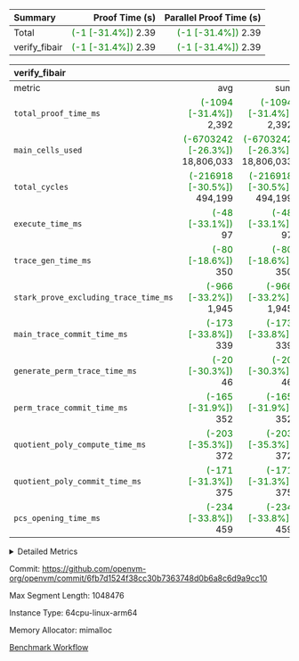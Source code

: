 | Summary | Proof Time (s) | Parallel Proof Time (s) |
|:---|---:|---:|
| Total | <span style='color: green'>(-1 [-31.4%])</span> 2.39 | <span style='color: green'>(-1 [-31.4%])</span> 2.39 |
| verify_fibair | <span style='color: green'>(-1 [-31.4%])</span> 2.39 | <span style='color: green'>(-1 [-31.4%])</span> 2.39 |


| verify_fibair |||||
|:---|---:|---:|---:|---:|
|metric|avg|sum|max|min|
| `total_proof_time_ms ` | <span style='color: green'>(-1094 [-31.4%])</span> 2,392 | <span style='color: green'>(-1094 [-31.4%])</span> 2,392 | <span style='color: green'>(-1094 [-31.4%])</span> 2,392 | <span style='color: green'>(-1094 [-31.4%])</span> 2,392 |
| `main_cells_used     ` | <span style='color: green'>(-6703242 [-26.3%])</span> 18,806,033 | <span style='color: green'>(-6703242 [-26.3%])</span> 18,806,033 | <span style='color: green'>(-6703242 [-26.3%])</span> 18,806,033 | <span style='color: green'>(-6703242 [-26.3%])</span> 18,806,033 |
| `total_cycles        ` | <span style='color: green'>(-216918 [-30.5%])</span> 494,199 | <span style='color: green'>(-216918 [-30.5%])</span> 494,199 | <span style='color: green'>(-216918 [-30.5%])</span> 494,199 | <span style='color: green'>(-216918 [-30.5%])</span> 494,199 |
| `execute_time_ms     ` | <span style='color: green'>(-48 [-33.1%])</span> 97 | <span style='color: green'>(-48 [-33.1%])</span> 97 | <span style='color: green'>(-48 [-33.1%])</span> 97 | <span style='color: green'>(-48 [-33.1%])</span> 97 |
| `trace_gen_time_ms   ` | <span style='color: green'>(-80 [-18.6%])</span> 350 | <span style='color: green'>(-80 [-18.6%])</span> 350 | <span style='color: green'>(-80 [-18.6%])</span> 350 | <span style='color: green'>(-80 [-18.6%])</span> 350 |
| `stark_prove_excluding_trace_time_ms` | <span style='color: green'>(-966 [-33.2%])</span> 1,945 | <span style='color: green'>(-966 [-33.2%])</span> 1,945 | <span style='color: green'>(-966 [-33.2%])</span> 1,945 | <span style='color: green'>(-966 [-33.2%])</span> 1,945 |
| `main_trace_commit_time_ms` | <span style='color: green'>(-173 [-33.8%])</span> 339 | <span style='color: green'>(-173 [-33.8%])</span> 339 | <span style='color: green'>(-173 [-33.8%])</span> 339 | <span style='color: green'>(-173 [-33.8%])</span> 339 |
| `generate_perm_trace_time_ms` | <span style='color: green'>(-20 [-30.3%])</span> 46 | <span style='color: green'>(-20 [-30.3%])</span> 46 | <span style='color: green'>(-20 [-30.3%])</span> 46 | <span style='color: green'>(-20 [-30.3%])</span> 46 |
| `perm_trace_commit_time_ms` | <span style='color: green'>(-165 [-31.9%])</span> 352 | <span style='color: green'>(-165 [-31.9%])</span> 352 | <span style='color: green'>(-165 [-31.9%])</span> 352 | <span style='color: green'>(-165 [-31.9%])</span> 352 |
| `quotient_poly_compute_time_ms` | <span style='color: green'>(-203 [-35.3%])</span> 372 | <span style='color: green'>(-203 [-35.3%])</span> 372 | <span style='color: green'>(-203 [-35.3%])</span> 372 | <span style='color: green'>(-203 [-35.3%])</span> 372 |
| `quotient_poly_commit_time_ms` | <span style='color: green'>(-171 [-31.3%])</span> 375 | <span style='color: green'>(-171 [-31.3%])</span> 375 | <span style='color: green'>(-171 [-31.3%])</span> 375 | <span style='color: green'>(-171 [-31.3%])</span> 375 |
| `pcs_opening_time_ms ` | <span style='color: green'>(-234 [-33.8%])</span> 459 | <span style='color: green'>(-234 [-33.8%])</span> 459 | <span style='color: green'>(-234 [-33.8%])</span> 459 | <span style='color: green'>(-234 [-33.8%])</span> 459 |



<details>
<summary>Detailed Metrics</summary>

|  | verify_program_compile_ms | total_cells | stark_prove_excluding_trace_time_ms | quotient_poly_compute_time_ms | quotient_poly_commit_time_ms | perm_trace_commit_time_ms | pcs_opening_time_ms | main_trace_commit_time_ms |
| --- | --- | --- | --- | --- | --- | --- | --- |
|  | 3 | 65,536 | 66 | 3 | 13 | 0 | 32 | 17 | 

| air_name | rows | quotient_deg | main_cols | interactions | constraints | cells |
| --- | --- | --- | --- | --- | --- | --- |
| AccessAdapterAir<2> |  | 4 |  | 5 | 12 |  | 
| AccessAdapterAir<4> |  | 4 |  | 5 | 12 |  | 
| AccessAdapterAir<8> |  | 4 |  | 5 | 12 |  | 
| FibonacciAir | 32,768 | 1 | 2 |  | 5 | 65,536 | 
| FriReducedOpeningAir |  | 4 |  | 35 | 59 |  | 
| NativePoseidon2Air<BabyBearParameters>, 1> |  | 4 |  | 31 | 302 |  | 
| PhantomAir |  | 4 |  | 3 | 4 |  | 
| ProgramAir |  | 1 |  | 1 | 4 |  | 
| VariableRangeCheckerAir |  | 1 |  | 1 | 4 |  | 
| VerifyBatchAir<BabyBearParameters>, 1> |  | 4 |  | 145 | 566 |  | 
| VmAirWrapper<BranchNativeAdapterAir, BranchEqualCoreAir<1> |  | 2 |  | 11 | 23 |  | 
| VmAirWrapper<JalNativeAdapterAir, JalCoreAir> |  | 4 |  | 7 | 6 |  | 
| VmAirWrapper<NativeAdapterAir<2, 0>, PublicValuesCoreAir> |  | 4 |  | 11 | 22 |  | 
| VmAirWrapper<NativeAdapterAir<2, 1>, FieldArithmeticCoreAir> |  | 4 |  | 15 | 23 |  | 
| VmAirWrapper<NativeLoadStoreAdapterAir<1>, NativeLoadStoreCoreAir<1> |  | 4 |  | 15 | 20 |  | 
| VmAirWrapper<NativeLoadStoreAdapterAir<4>, NativeLoadStoreCoreAir<4> |  | 4 |  | 15 | 20 |  | 
| VmAirWrapper<NativeVectorizedAdapterAir<4>, FieldExtensionCoreAir> |  | 4 |  | 15 | 23 |  | 
| VmConnectorAir |  | 4 |  | 3 | 8 |  | 
| VolatileBoundaryAir |  | 4 |  | 4 | 16 |  | 

| group | trace_gen_time_ms | total_proof_time_ms | total_cycles | total_cells | stark_prove_excluding_trace_time_ms | quotient_poly_compute_time_ms | quotient_poly_commit_time_ms | perm_trace_commit_time_ms | pcs_opening_time_ms | main_trace_commit_time_ms | main_cells_used | generate_perm_trace_time_ms | execute_time_ms |
| --- | --- | --- | --- | --- | --- | --- | --- | --- | --- | --- | --- | --- | --- |
| verify_fibair | 350 | 2,392 | 494,199 | 49,191,064 | 1,945 | 372 | 375 | 352 | 459 | 339 | 18,806,033 | 46 | 97 | 

| group | air_name | rows | prep_cols | perm_cols | main_cols | cells |
| --- | --- | --- | --- | --- | --- | --- |
| verify_fibair | AccessAdapterAir<2> | 65,536 |  | 16 | 11 | 1,769,472 | 
| verify_fibair | AccessAdapterAir<4> | 32,768 |  | 16 | 13 | 950,272 | 
| verify_fibair | AccessAdapterAir<8> | 128 |  | 16 | 17 | 4,224 | 
| verify_fibair | FriReducedOpeningAir | 512 |  | 76 | 64 | 71,680 | 
| verify_fibair | NativePoseidon2Air<BabyBearParameters>, 1> | 32 |  | 36 | 348 | 12,288 | 
| verify_fibair | PhantomAir | 16,384 |  | 8 | 6 | 229,376 | 
| verify_fibair | ProgramAir | 8,192 |  | 8 | 10 | 147,456 | 
| verify_fibair | VariableRangeCheckerAir | 262,144 | 2 | 8 | 1 | 2,359,296 | 
| verify_fibair | VerifyBatchAir<BabyBearParameters>, 1> | 16,384 |  | 296 | 398 | 11,370,496 | 
| verify_fibair | VmAirWrapper<BranchNativeAdapterAir, BranchEqualCoreAir<1> | 131,072 |  | 28 | 23 | 6,684,672 | 
| verify_fibair | VmAirWrapper<JalNativeAdapterAir, JalCoreAir> | 16,384 |  | 12 | 10 | 360,448 | 
| verify_fibair | VmAirWrapper<NativeAdapterAir<2, 1>, FieldArithmeticCoreAir> | 262,144 |  | 20 | 30 | 13,107,200 | 
| verify_fibair | VmAirWrapper<NativeLoadStoreAdapterAir<1>, NativeLoadStoreCoreAir<1> | 131,072 |  | 36 | 25 | 7,995,392 | 
| verify_fibair | VmAirWrapper<NativeLoadStoreAdapterAir<4>, NativeLoadStoreCoreAir<4> | 16,384 |  | 36 | 34 | 1,146,880 | 
| verify_fibair | VmAirWrapper<NativeVectorizedAdapterAir<4>, FieldExtensionCoreAir> | 8,192 |  | 20 | 40 | 491,520 | 
| verify_fibair | VmConnectorAir | 2 | 1 | 8 | 4 | 24 | 
| verify_fibair | VolatileBoundaryAir | 131,072 |  | 8 | 11 | 2,490,368 | 

</details>


Commit: https://github.com/openvm-org/openvm/commit/6fb7d1524f38cc30b7363748d0b6a8c6d9a9cc10

Max Segment Length: 1048476

Instance Type: 64cpu-linux-arm64

Memory Allocator: mimalloc

[Benchmark Workflow](https://github.com/openvm-org/openvm/actions/runs/12799210811)
